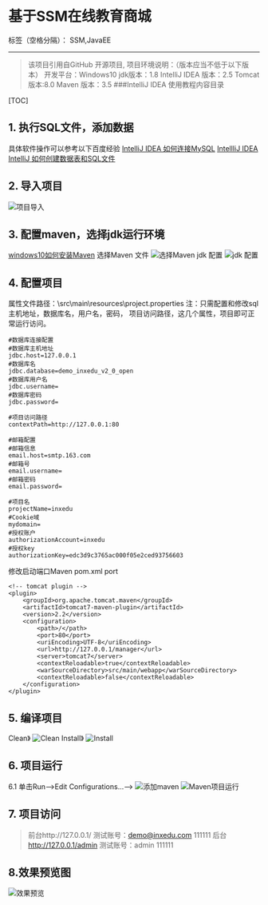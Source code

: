 # 基于SSM在线教育商城

标签（空格分隔）： SSM,JavaEE

---



>该项目引用自GitHub 开源项目,
>项目环境说明：（版本应当不低于以下版本）
开发平台：Windows10 
jdk版本：1.8
IntelliJ IDEA 版本：2.5
Tomcat版本:8.0
Maven 版本：3.5
###IntelliJ IDEA 使用教程内容目录

[TOC]

## 1.   执行SQL文件，添加数据
具体软件操作可以参考以下百度经验
[IntelliJ IDEA 如何连接MySQL](https://jingyan.baidu.com/article/2d5afd6923328b85a2e28e0b.html)
[IntellliJ IDEA IntelliJ 如何创建数据表和SQL文件](https://jingyan.baidu.com/article/bea41d43a80be4b4c51be60c.html)

## 2.   导入项目
![项目导入](https://github.com/95DBC/Onlineteach/tree/master/README/1.png)

## 3.   配置maven，选择jdk运行环境
[windows10如何安装Maven](https://jingyan.baidu.com/article/046a7b3e80bc06f9c27fa9bb.html)
选择Maven 文件
![选择Maven](https://github.com/95DBC/Onlineteach/tree/master/README/2.png)
jdk 配置
![jdk 配置](https://github.com/95DBC/Onlineteach/tree/master/README/3.png)
## 4.	配置项目
 属性文件路径：\src\main\resources\project.properties
注：只需配置和修改sql主机地址，数据库名，用户名，密码， 项目访问路径，这几个属性，项目即可正常运行访问。
```
#数据库连接配置
#数据库主机地址
jdbc.host=127.0.0.1
#数据库名
jdbc.database=demo_inxedu_v2_0_open
#数据库用户名
jdbc.username=
#数据库密码
jdbc.password=

#项目访问路径
contextPath=http://127.0.0.1:80

#邮箱配置
#邮箱信息
email.host=smtp.163.com
#邮箱号
email.username=
#邮箱密码
email.password=

#项目名
projectName=inxedu
#Cookie域
mydomain=
#授权账户
authorizationAccount=inxedu
#授权key
authorizationKey=edc3d9c3765ac000f05e2ced93756603
```
修改启动端口Maven pom.xml   port
```
<!-- tomcat plugin -->
<plugin>
    <groupId>org.apache.tomcat.maven</groupId>
    <artifactId>tomcat7-maven-plugin</artifactId>
    <version>2.2</version>
    <configuration>
        <path>/</path>
        <port>80</port>
        <uriEncoding>UTF-8</uriEncoding>
        <url>http://127.0.0.1/manager</url>
        <server>tomcat7</server>
        <contextReloadable>true</contextReloadable>
        <warSourceDirectory>src/main/webapp</warSourceDirectory>
        <contextReloadable>false</contextReloadable>
    </configuration>
</plugin>

```
## 5.	编译项目
Clean》
![Clean](https://github.com/95DBC/Onlineteach/tree/master/README/4.png)
Install》
![Install](https://github.com/95DBC/Onlineteach/tree/master/README/5.png)

## 6.	项目运行
6.1  单击Run-->Edit Configurations...-->
![添加maven](https://github.com/95DBC/Onlineteach/tree/master/README/6.png)
![Maven项目运行](https://github.com/95DBC/Onlineteach/tree/master/README/7.png)

## 7.	项目访问
>前台http://127.0.0.1/ 
测试账号：demo@inxedu.com 111111
后台 http://127.0.0.1/admin 
测试账号：admin 111111

## 8.效果预览图
![效果预览](https://github.com/95DBC/Onlineteach/tree/master/README/效果预览.gif)
